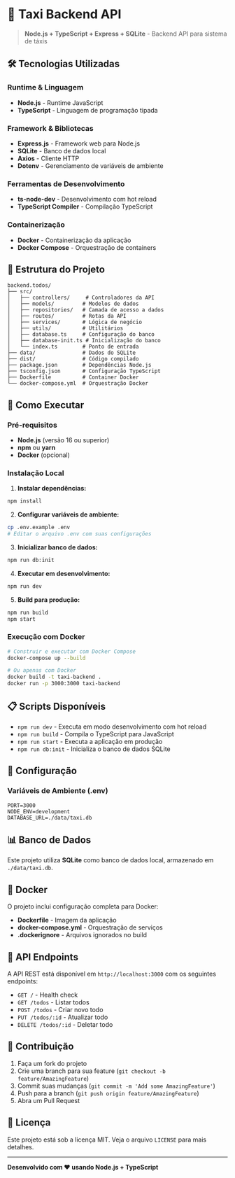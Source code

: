 # 🚕 Taxi Backend API

> **Node.js + TypeScript + Express + SQLite** - Backend API para sistema de táxis

## 🛠️ Tecnologias Utilizadas

### **Runtime & Linguagem**
- **Node.js** - Runtime JavaScript
- **TypeScript** - Linguagem de programação tipada

### **Framework & Bibliotecas**
- **Express.js** - Framework web para Node.js
- **SQLite** - Banco de dados local
- **Axios** - Cliente HTTP
- **Dotenv** - Gerenciamento de variáveis de ambiente

### **Ferramentas de Desenvolvimento**
- **ts-node-dev** - Desenvolvimento com hot reload
- **TypeScript Compiler** - Compilação TypeScript

### **Containerização**
- **Docker** - Containerização da aplicação
- **Docker Compose** - Orquestração de containers

## 📁 Estrutura do Projeto

```
backend.todos/
├── src/
│   ├── controllers/     # Controladores da API
│   ├── models/         # Modelos de dados
│   ├── repositories/   # Camada de acesso a dados
│   ├── routes/         # Rotas da API
│   ├── services/       # Lógica de negócio
│   ├── utils/          # Utilitários
│   ├── database.ts     # Configuração do banco
│   ├── database-init.ts # Inicialização do banco
│   └── index.ts        # Ponto de entrada
├── data/               # Dados do SQLite
├── dist/               # Código compilado
├── package.json        # Dependências Node.js
├── tsconfig.json       # Configuração TypeScript
├── Dockerfile          # Container Docker
└── docker-compose.yml  # Orquestração Docker
```

## 🚀 Como Executar

### Pré-requisitos
- **Node.js** (versão 16 ou superior)
- **npm** ou **yarn**
- **Docker** (opcional)

### Instalação Local

1. **Instalar dependências:**
```bash
npm install
```

2. **Configurar variáveis de ambiente:**
```bash
cp .env.example .env
# Editar o arquivo .env com suas configurações
```

3. **Inicializar banco de dados:**
```bash
npm run db:init
```

4. **Executar em desenvolvimento:**
```bash
npm run dev
```

5. **Build para produção:**
```bash
npm run build
npm start
```

### Execução com Docker

```bash
# Construir e executar com Docker Compose
docker-compose up --build

# Ou apenas com Docker
docker build -t taxi-backend .
docker run -p 3000:3000 taxi-backend
```

## 📋 Scripts Disponíveis

- `npm run dev` - Executa em modo desenvolvimento com hot reload
- `npm run build` - Compila o TypeScript para JavaScript
- `npm run start` - Executa a aplicação em produção
- `npm run db:init` - Inicializa o banco de dados SQLite

## 🔧 Configuração

### Variáveis de Ambiente (.env)
```env
PORT=3000
NODE_ENV=development
DATABASE_URL=./data/taxi.db
```

## 📊 Banco de Dados

Este projeto utiliza **SQLite** como banco de dados local, armazenado em `./data/taxi.db`.

## 🐳 Docker

O projeto inclui configuração completa para Docker:

- **Dockerfile** - Imagem da aplicação
- **docker-compose.yml** - Orquestração de serviços
- **.dockerignore** - Arquivos ignorados no build

## 📝 API Endpoints

A API REST está disponível em `http://localhost:3000` com os seguintes endpoints:

- `GET /` - Health check
- `GET /todos` - Listar todos
- `POST /todos` - Criar novo todo
- `PUT /todos/:id` - Atualizar todo
- `DELETE /todos/:id` - Deletar todo

## 🤝 Contribuição

1. Faça um fork do projeto
2. Crie uma branch para sua feature (`git checkout -b feature/AmazingFeature`)
3. Commit suas mudanças (`git commit -m 'Add some AmazingFeature'`)
4. Push para a branch (`git push origin feature/AmazingFeature`)
5. Abra um Pull Request

## 📄 Licença

Este projeto está sob a licença MIT. Veja o arquivo `LICENSE` para mais detalhes.

---

**Desenvolvido com ❤️ usando Node.js + TypeScript**
